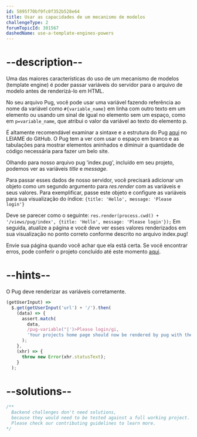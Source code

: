 ```yaml
---
id: 5895f70bf9fc0f352b528e64
title: Usar as capacidades de um mecanismo de modelos
challengeType: 2
forumTopicId: 301567
dashedName: use-a-template-engines-powers
---
```


# --description--

Uma das maiores características do uso de um mecanismo de modelos (template engine) é poder passar variáveis do servidor para o arquivo de modelo antes de renderizá-lo em HTML.

No seu arquivo Pug, você pode usar uma variável fazendo referência ao nome da variável como `#{variable_name}` em linha com outro texto em um elemento ou usando um sinal de igual no elemento sem um espaço, como em `p=variable_name`, que atribui o valor da variável ao texto do elemento p.

É altamente recomendável examinar a sintaxe e a estrutura do Pug [aqui](https://github.com/pugjs/pug) no LEIAME do GitHub. O Pug tem a ver com usar o espaço em branco e as tabulações para mostrar elementos aninhados e diminuir a quantidade de código necessária para fazer um belo site.

Olhando para nosso arquivo pug 'index.pug', incluído em seu projeto, podemos ver as variáveis *title* e *message*.

Para passar esses dados de nosso servidor, você precisará adicionar um objeto como um segundo argumento para *res.render* com as variáveis e seus valores. Para exemplificar, passe este objeto e configure as variáveis para sua visualização do índice: `{title: 'Hello', message: 'Please login'}`

Deve se parecer como o seguinte: `res.render(process.cwd() + '/views/pug/index', {title: 'Hello', message: 'Please login'});` Em seguida, atualize a página e você deve ver esses valores renderizados em sua visualização no ponto correto conforme descrito no arquivo index.pug!

Envie sua página quando você achar que ela está certa. Se você encontrar erros, pode conferir o projeto concluído até este momento [aqui](https://gist.github.com/camperbot/4af125119ed36e6e6a8bb920db0c0871).

# --hints--

O Pug deve renderizar as variáveis corretamente.

```js
(getUserInput) =>
  $.get(getUserInput('url') + '/').then(
    (data) => {
      assert.match(
        data,
        /pug-variable("|')>Please login/gi,
        'Your projects home page should now be rendered by pug with the projects .pug file unaltered'
      );
    },
    (xhr) => {
      throw new Error(xhr.statusText);
    }
  );
```

# --solutions--

```js
/**
  Backend challenges don't need solutions, 
  because they would need to be tested against a full working project. 
  Please check our contributing guidelines to learn more.
*/
```
